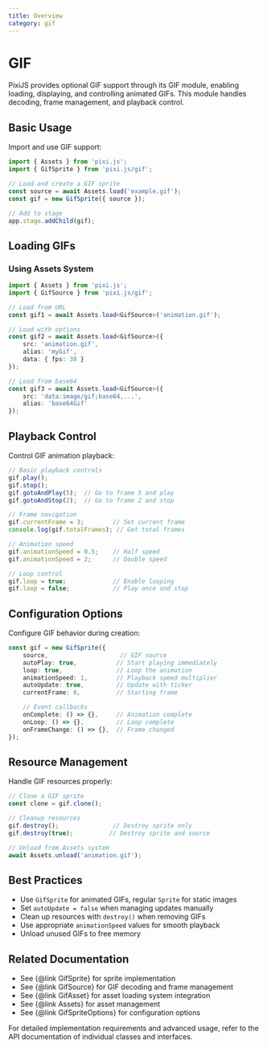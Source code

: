 ```yaml
---
title: Overview
category: gif
---
```


# GIF

PixiJS provides optional GIF support through its GIF module, enabling loading, displaying, and controlling animated GIFs. This module handles decoding, frame management, and playback control.

## Basic Usage

Import and use GIF support:

```ts
import { Assets } from 'pixi.js';
import { GifSprite } from 'pixi.js/gif';

// Load and create a GIF sprite
const source = await Assets.load('example.gif');
const gif = new GifSprite({ source });

// Add to stage
app.stage.addChild(gif);
```

## Loading GIFs

### Using Assets System

```ts
import { Assets } from 'pixi.js';
import { GifSource } from 'pixi.js/gif';

// Load from URL
const gif1 = await Assets.load<GifSource>('animation.gif');

// Load with options
const gif2 = await Assets.load<GifSource>({
    src: 'animation.gif',
    alias: 'myGif',
    data: { fps: 30 }
});

// Load from base64
const gif3 = await Assets.load<GifSource>({
    src: 'data:image/gif;base64,...',
    alias: 'base64Gif'
});
```

## Playback Control

Control GIF animation playback:

```ts
// Basic playback controls
gif.play();
gif.stop();
gif.gotoAndPlay(5);  // Go to frame 5 and play
gif.gotoAndStop(2);  // Go to frame 2 and stop

// Frame navigation
gif.currentFrame = 3;        // Set current frame
console.log(gif.totalFrames); // Get total frames

// Animation speed
gif.animationSpeed = 0.5;    // Half speed
gif.animationSpeed = 2;      // Double speed

// Loop control
gif.loop = true;             // Enable looping
gif.loop = false;            // Play once and stop
```

## Configuration Options

Configure GIF behavior during creation:

```ts
const gif = new GifSprite({
    source,                    // GIF source
    autoPlay: true,           // Start playing immediately
    loop: true,               // Loop the animation
    animationSpeed: 1,        // Playback speed multiplier
    autoUpdate: true,         // Update with ticker
    currentFrame: 0,          // Starting frame

    // Event callbacks
    onComplete: () => {},     // Animation complete
    onLoop: () => {},         // Loop complete
    onFrameChange: () => {},  // Frame changed
});
```

## Resource Management

Handle GIF resources properly:

```ts
// Clone a GIF sprite
const clone = gif.clone();

// Cleanup resources
gif.destroy();               // Destroy sprite only
gif.destroy(true);          // Destroy sprite and source

// Unload from Assets system
await Assets.unload('animation.gif');
```

## Best Practices

- Use `GifSprite` for animated GIFs, regular `Sprite` for static images
- Set `autoUpdate = false` when managing updates manually
- Clean up resources with `destroy()` when removing GIFs
- Use appropriate `animationSpeed` values for smooth playback
- Unload unused GIFs to free memory

## Related Documentation

- See {@link GifSprite} for sprite implementation
- See {@link GifSource} for GIF decoding and frame management
- See {@link GifAsset} for asset loading system integration
- See {@link Assets} for asset management
- See {@link GifSpriteOptions} for configuration options

For detailed implementation requirements and advanced usage, refer to the API documentation of individual classes and interfaces.
